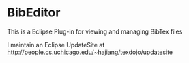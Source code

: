 # BibEditor
This is a Eclipse Plug-in for viewing and managing BibTex files

I maintain an Eclipse UpdateSite at http://people.cs.uchicago.edu/~hajiang/texdojo/updatesite
